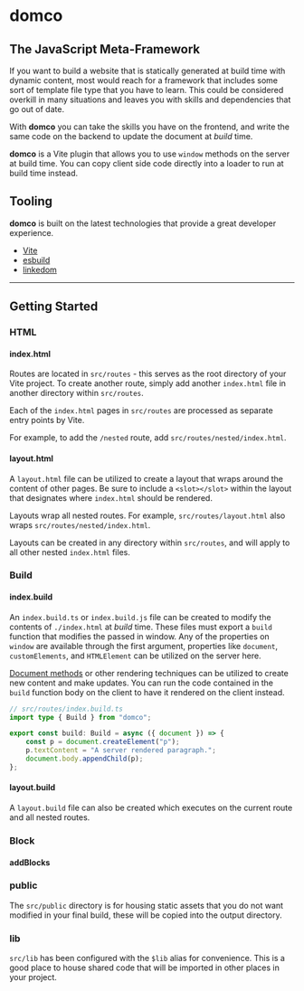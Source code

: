 # domco

## The JavaScript Meta-Framework

If you want to build a website that is statically generated at build time with dynamic content, most would reach for a framework that includes some sort of template file type that you have to learn. This could be considered overkill in many situations and leaves you with skills and dependencies that go out of date.

With **domco** you can take the skills you have on the frontend, and write the same code on the backend to update the document at _build_ time.

**domco** is a Vite plugin that allows you to use `window` methods on the server at build time. You can copy client side code directly into a loader to run at build time instead.

## Tooling

**domco** is built on the latest technologies that provide a great developer experience.

-   [Vite](https://vitejs.dev)
-   [esbuild](https://esbuild.github.io/)
-   [linkedom](https://github.com/WebReflection/linkedom)

---

## Getting Started

### HTML

#### index.html

Routes are located in `src/routes` - this serves as the root directory of your Vite project. To create another route, simply add another `index.html` file in another directory within `src/routes`.

Each of the `index.html` pages in `src/routes` are processed as separate entry points by Vite.

For example, to add the `/nested` route, add `src/routes/nested/index.html`.

#### layout.html

A `layout.html` file can be utilized to create a layout that wraps around the content of other pages. Be sure to include a `<slot></slot>` within the layout that designates where `index.html` should be rendered.

Layouts wrap all nested routes. For example, `src/routes/layout.html` also wraps `src/routes/nested/index.html`.

Layouts can be created in any directory within `src/routes`, and will apply to all other nested `index.html` files.

### Build

#### index.build

An `index.build.ts` or `index.build.js` file can be created to modify the contents of `./index.html` at _build_ time. These files must export a `build` function that modifies the passed in window. Any of the properties on `window` are available through the first argument, properties like `document`, `customElements`, and `HTMLElement` can be utilized on the server here.

[Document methods](https://developer.mozilla.org/en-US/docs/Web/API/Document) or other rendering techniques can be utilized to create new content and make updates. You can run the code contained in the `build` function body on the client to have it rendered on the client instead.

```ts
// src/routes/index.build.ts
import type { Build } from "domco";

export const build: Build = async ({ document }) => {
	const p = document.createElement("p");
	p.textContent = "A server rendered paragraph.";
	document.body.appendChild(p);
};
```

#### layout.build

A `layout.build` file can also be created which executes on the current route and all nested routes.

### Block

#### addBlocks

### public

The `src/public` directory is for housing static assets that you do not want modified in your final build, these will be copied into the output directory.

### lib

`src/lib` has been configured with the `$lib` alias for convenience. This is a good place to house shared code that will be imported in other places in your project.
